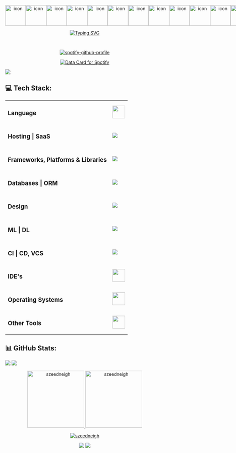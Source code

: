 
<div align="center" style="display: flex; align-items: flex-start;"><img src="https://techstack-generator.vercel.app/python-icon.svg" alt="icon" width="65" height="65" /><img src="https://techstack-generator.vercel.app/java-icon.svg" alt="icon" width="65" height="65" /><img src="https://techstack-generator.vercel.app/js-icon.svg" alt="icon" width="65" height="65" /><img src="https://techstack-generator.vercel.app/cpp-icon.svg" alt="icon" width="65" height="65" /><img src="https://techstack-generator.vercel.app/react-icon.svg" alt="icon" width="65" height="65" /><img src="https://techstack-generator.vercel.app/nginx-icon.svg" alt="icon" width="65" height="65" /><img src="https://techstack-generator.vercel.app/github-icon.svg" alt="icon" width="65" height="65" /><img src="https://techstack-generator.vercel.app/redux-icon.svg" alt="icon" width="65" height="65" /><img src="https://techstack-generator.vercel.app/django-icon.svg" alt="icon" width="65" height="65" /><img src="https://techstack-generator.vercel.app/mysql-icon.svg" alt="icon" width="65" height="65" /><img src="https://techstack-generator.vercel.app/prettier-icon.svg" alt="icon" width="65" height="65" /><img src="https://techstack-generator.vercel.app/ts-icon.svg" alt="icon" width="65" height="65" /></div>

<div align="center">
  
[![Typing SVG](https://readme-typing-svg.demolab.com?font=POPPINS&letterSpacing=1PX&pause=1000&color=65A6F7&center=true&vCenter=true&width=500&lines=Philanthropist+Good+Looking+Trillionaire)](https://git.io/typing-svg)
</div>
<p align="center">
<a href="https://twitter.com/szeedneigh" target="_blank"><img alt="" src="https://img.shields.io/badge/Twitter-000?logo=X&logoColor=ffffff&style=for-the-badge" style="vertical-align:center" /></a>
<a href="https://instagram.com/szeedneigh" target="_blank"><img alt="" src="https://img.shields.io/badge/Instagram-000?style=for-the-badge&logo=Instagram&logoColor=E4405F" style="vertical-align:center" /></a></p> 

<div align="center">
  
[![spotify-github-profile](https://spotify-github-profile.kittinanx.com/api/view?uid=31mz4rhtl47nujvepbtcwhe5rlcm&cover_image=true&theme=default&show_offline=false&background_color=121212&interchange=true&bar_color=53b14f&bar_color_cover=false)](https://github.com/kittinan/spotify-github-profile)

<a href="https://data-card-for-spotify.herokuapp.com/card?user_id=31mz4rhtl47nujvepbtcwhe5rlcm">
  <img src="https://data-card-for-spotify.herokuapp.com/api/card?user_id=31mz4rhtl47nujvepbtcwhe5rlcm&hide_top_tracks=1&hide_playing=1&hide_title=1" alt="Data Card for Spotify">
</a>

</div>

[![](https://visitcount.itsvg.in/api?id=szeedneigh&icon=2&color=0)](https://visitcount.itsvg.in)

## 💻 Tech Stack:

<table>
    <tr>
        <td style="font-weight: bold; padding-right: 10px; vertical-align: center; border: none;"><h3>Language</h3></td>
        <td><img height="40" src="https://skillicons.dev/icons?i=py,java,js,php,cpp,ts,cs,html,css,md" /></td>
    </tr>
    <tr>
        <td style="font-weight: bold; padding-right: 10px; vertical-align: center;"><h3>Hosting | SaaS</h3></td>
        <td><img src="https://skillicons.dev/icons?i=vercel,netlify,aws,firebase,heroku,oracle" /></td>
    </tr>
    <tr>
        <td style="font-weight: bold; padding-right: 10px; vertical-align: center; border: none;"><h3>Frameworks, Platforms & Libraries</h3></td>
        <td><img src="https://skillicons.dev/icons?i=vite,react,angular,django,bootstrap,express,jquery,laravel,nodejs,redux,tailwind" /></td>
    </tr>
    <tr>
        <td style="font-weight: bold; padding-right: 10px; vertical-align: center; border: none;"><h3>Databases | ORM</h3></td>
        <td><img src="https://skillicons.dev/icons?i=mongodb,mysql,cassandra,postgres" /></td>
    </tr>
    <tr>
        <td style="font-weight: bold; padding-right: 10px; vertical-align: center; border: none;"><h3>Design</h3></td>
        <td><img src="https://skillicons.dev/icons?i=autocad,figma,ai,ae,ps,webflow" /></td>
    </tr>
    <tr>
        <td style="font-weight: bold; padding-right: 10px; vertical-align: center; border: none;"><h3>ML | DL</h3></td>
        <td><img src="https://skillicons.dev/icons?i=tensorflow,pytorch,matlab,anaconda" /></td>
    </tr>
    <tr>
        <td style="font-weight: bold; padding-right: 10px; vertical-align: center; border: none;"><h3>CI | CD, VCS</h3></td>
        <td><img src="https://skillicons.dev/icons?i=github,gitlab,git,githubactions,docker" /></td>
    </tr>
    <tr>
        <td style="font-weight: bold; padding-right: 10px; vertical-align: center; border: none;"><h3>IDE's</h3></td>
        <td><img height="40" src="https://skillicons.dev/icons?i=vscode,pycharm,eclipse,visualstudio,sublime,replit"/></td>
    </tr>
    <tr>
        <td style="font-weight: bold; padding-right: 10px; vertical-align: center; border: none;"><h3>Operating Systems</h3></td>
        <td><img height="40" src="https://skillicons.dev/icons?i=windows,ubuntu,linux"/></td>
    </tr>
    <tr>
        <td style="font-weight: bold; padding-right: 10px; vertical-align: center; border: none;"><h3>Other Tools</h3></td>
        <td><img height="40" src="https://skillicons.dev/icons?i=notion,bash,codepen,discord,gmail,instagram,powershell,stackoverflow,wordpress"/></td>
    </tr>
</table>

## 📊 GitHub Stats:
<div align=""center>
  
![](https://github-profile-trophy.vercel.app/?username=szeedneigh&theme=onedark&no-frame=true&no-bg=true)
[![](https://github-readme-activity-graph.vercel.app/graph?username=szeedneigh&theme=one-dark)](https://github.com/ashutosh00710/github-readme-activity-graph)
</div>

<div align="center">
  <a href="https://github.com/szeedneigh">
    <img height="180em" src="https://github-readme-stats.vercel.app/api?username=szeedneigh&show_icons=true&locale=en&layout=compact&theme=one_dark_pro" alt="szeedneigh"/>
    <img height="180em" src="https://github-readme-stats.vercel.app/api/top-langs?username=szeedneigh&show_icons=true&locale=en&layout=compact&theme=one_dark_pro" alt="szeedneigh"/>
  </a>
</div>

<p align="center">
  <a href="https://github.com/szeedneigh">
    <img src="https://github-readme-streak-stats.herokuapp.com/?user=szeedneigh&&theme=one_dark_pro&hide_border=true" alt="szeedneigh" />
  </a>
</p>
<div align="center">
  
![](https://github-contributor-stats.vercel.app/api?username=szeedneigh&limit=5&theme=one_dark_pro&combine_all_yearly_contributions=true)
![](https://quotes-github-readme.vercel.app/api?type=horizontal&theme=dark)
</div>
